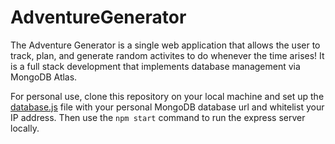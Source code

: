 # AdventureGenerator

The Adventure Generator is a single web application that allows the user to track, plan, and generate random activites to do whenever the time arises! It is a full stack development that implements database management via MongoDB Atlas.


For personal use, clone this repository on your local machine and set up the [database.js](server/database.js) file with your personal MongoDB database url and whitelist your IP address. Then use the `npm start` command to run the express server locally.
